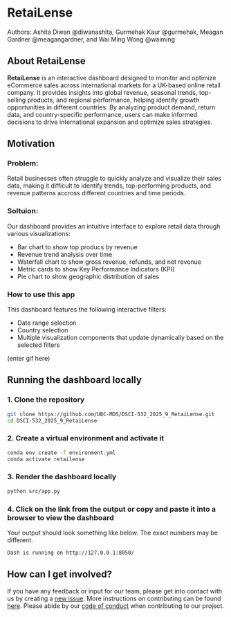 # RetaiLense

Authors: Ashita Diwan @diwanashita, Gurmehak Kaur @gurmehak, Meagan Gardner @meagangardner, and Wai Ming Wong @waiming


## About RetaiLense
**RetaiLense** is an interactive dashboard designed to monitor and optimize eCommerce sales across international markets for a UK-based online retail company. It provides insights into global revenue, seasonal trends, top-selling products, and regional performance, helping identify growth opportunities in different countries. By analyzing product demand, return data, and country-specific performance, users can make informed decisions to drive international expansion and optimize sales strategies.

## Motivation

### Problem:
Retail businesses often struggle to quickly analyze and visualize their sales data, making it difficult to identify trends, top-performing products, and revenue patterns accross different countries and time periods.

### Soltuion:
Our dashboard provides an intuitive interface to explore retail data through various visualizations:
- Bar chart to show top producs by revenue
- Revenue trend analysis over time
- Waterfall chart to show gross revenue, refunds, and net revenue
- Metric cards to show Key Performance Indicators (KPI)
- Pie chart to show geographic distribution of sales

### How to use this app
This dashboard features the following interactive filters:
- Date range selection
- Country selection
- Multiple visualization components that update dynamically based on the selected filters

(enter gif here)


## Running the dashboard locally

### 1. Clone the repository
```bash
git clone https://github.com/UBC-MDS/DSCI-532_2025_9_RetaiLense.git
cd DSCI-532_2025_9_RetaiLense
```

### 2. Create a virtual environment and activate it
```bash
conda env create -f environment.yml
conda activate retailense
```

### 3. Render the dashboard locally
```bash         
python src/app.py
```

### 4. Click on the link from the output or copy and paste it into a browser to view the dashboard
Your output should look something like below. The exact numbers may be different.
```bash
Dash is running on http://127.0.0.1:8050/
```

## How can I get involved?
If you have any feedback or input for our team, please get into contact with us by creating a [new issue](https://github.com/UBC-MDS/DSCI-532_2025_9_RetaiLense/issues/new). More instructions on contributing can be found [here](https://github.com/UBC-MDS/DSCI-532_2025_9_RetaiLense/blob/main/CONTRIBUTING.md). Please abide by our [code of conduct](https://github.com/UBC-MDS/DSCI-532_2025_9_RetaiLense/blob/main/CODE_OF_CONDUCT.md) when contributing to our project.
